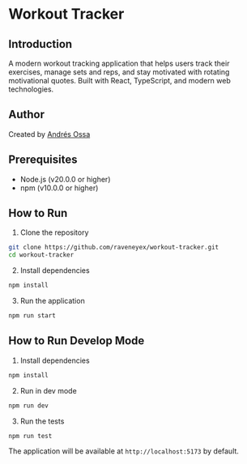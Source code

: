 # Workout Tracker

## Introduction

A modern workout tracking application that helps users track their exercises, manage sets and reps, and stay motivated with rotating motivational quotes. Built with React, TypeScript, and modern web technologies.

## Author

Created by [Andrés Ossa](https://github.com/raveneyex)

## Prerequisites

- Node.js (v20.0.0 or higher)
- npm (v10.0.0 or higher)

## How to Run

1. Clone the repository

```bash
git clone https://github.com/raveneyex/workout-tracker.git
cd workout-tracker
```

2. Install dependencies

```bash
npm install
```

3. Run the application

```bash
npm run start
```

## How to Run Develop Mode

1. Install dependencies

```bash
npm install
```

2. Run in dev mode

```bash
npm run dev
```

3. Run the tests

```bash
npm run test
```

The application will be available at `http://localhost:5173` by default.
